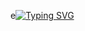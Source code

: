 e[![Typing SVG](https://readme-typing-svg.herokuapp.com?font=Consolas&weight=300&size=50&duration=4000&pause=1000&color=5A2E03&center=true&vCenter=true&random=false&width=1000&lines=Hi%2C+I'm+Victor;I'm+a+Software+Developer)](https://git.io/typing-svg)
